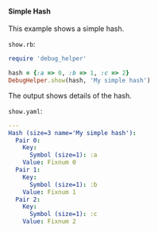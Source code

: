 #### Simple Hash

This example shows a simple hash.

```show.rb```:
```ruby
require 'debug_helper'

hash = {:a => 0, :b => 1, :c => 2}
DebugHelper.show(hash, 'My simple hash')
```

The output shows details of the hash.

```show.yaml```:
```yaml
---
Hash (size=3 name='My simple hash'):
  Pair 0:
    Key:
      Symbol (size=1): :a
    Value: Fixnum 0
  Pair 1:
    Key:
      Symbol (size=1): :b
    Value: Fixnum 1
  Pair 2:
    Key:
      Symbol (size=1): :c
    Value: Fixnum 2
```
